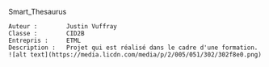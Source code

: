 Smart_Thesaurus

	Auteur : 		Justin Vuffray
	Classe : 		CID2B
	Entrepris : 	ETML
	Description :	Projet qui est réalisé dans le cadre d'une formation. 
	![alt text](https://media.licdn.com/media/p/2/005/051/302/302f8e0.png)